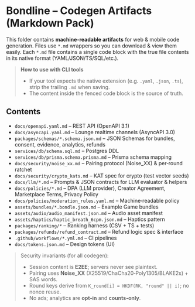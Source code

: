 # Bondline – Codegen Artifacts (Markdown Pack)

This folder contains **machine-readable artifacts** for web & mobile code generation.
Files use `*.md` wrappers so you can download & view them easily. Each `*.md` file
contains a single code block with the true file contents in its native format (YAML/JSON/TS/SQL/etc.).

> **How to use with CLI tools**
> - If your tool expects the native extension (e.g. `.yaml`, `.json`, `.ts`), strip the trailing `.md` when saving.
> - The content inside the fenced code block is the source of truth.

## Contents

- `docs/openapi.yaml.md` – REST API (OpenAPI 3.1)
- `docs/asyncapi.yaml.md` – Lounge realtime channels (AsyncAPI 3.0)
- `packages/schemas/*.schema.json.md` – JSON Schemas for bundles, consent, evidence, analytics, refunds
- `services/db/schema.sql.md` – Postgres DDL
- `services/db/prisma.schema.prisma.md` – Prisma schema mapping
- `docs/security/noise_xx.md` – Pairing protocol (Noise_XX) & per‑round ratchet
- `docs/security/crypto_kats.md` – KAT spec for crypto (test vector seeds)
- `docs/llm/*.md` – Prompts & JSON contracts for LLM evaluator & helpers
- `docs/policies/*.md` – DPA (LLM provider), Creator Agreement, Marketplace Terms, Privacy Policy
- `docs/policies/moderation_rules.yaml.md` – Machine‑readable policy
- `assets/bundles/*.bondle.json.md` – Example Game bundles
- `assets/audio/audio_manifest.json.md` – Audio asset manifest
- `assets/haptics/haptic_breath_6cpm.json.md` – Haptics pattern
- `packages/ranking/*` – Ranking harness (CSV + TS + tests)
- `packages/refunds/refund_contract.md` – Refund logic spec & interface
- `.github/workflows/*.yml.md` – CI pipelines
- `docs/tokens.json.md` – Design tokens (UI)

> Security invariants (for all codegen):
> - Session content is **E2EE**; servers never see plaintext.
> - Pairing uses **Noise_XX** (X25519/ChaCha20‑Poly1305/BLAKE2s) + SAS words.
> - Round keys derive from `K_round[i] = HKDF(RK, "round" || i)`; no nonce reuse.
> - No ads; analytics are **opt‑in** and **counts‑only**.
